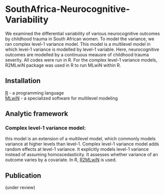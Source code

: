 # SouthAfrica-Neurocognitive-Variability

We examined the differential variability of various neurocognitive outcomes by childhood trauma in South African women. To model the variance, we ran complex level-1 variance model. This model is a multilevel model in which level-1 variance is modelled by level-1 variable. Here, neurocognitive outcomes are modelled by a continuous meausre of childhood trauma severity. All codes were run in R. For the complex level-1 variance models, R2MLwiN package was used in R to run MLwiN within R. 

## Installation 
[R](https://cran.r-project.org/bin/windows/base/) - a programming language  
[MLwiN](http://www.bristol.ac.uk/cmm/software/mlwin/download/) - a specialized software for multilevel modeling

## Analytic framework
### Complex level-1 variance model: 
this model is an extension of a multilevel model, which commonly models variance at higher levels than level-1. Complex level-1 variance model adds random effects at level-1 variance. It explicitly models level-1 variance instead of assuming homoscedasticity. It assesses whether variance of an outcome varies by a covariate. In R, [R2MLwiN](https://cran.r-project.org/web/packages/R2MLwiN/R2MLwiN.pdf) is used.

## Publication
(under review)
